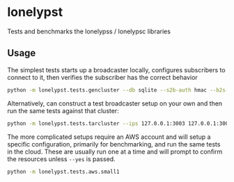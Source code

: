 # lonelypst

Tests and benchmarks the lonelypss / lonelypsc libraries

## Usage

The simplest tests starts up a broadcaster locally, configures
subscribers to connect to it, then verifies the subscriber has
the correct behavior

```bash
python -m lonelypst.tests.gencluster --db sqlite --s2b-auth hmac --b2s-auth hmac
```

Alternatively, can construct a test broadcaster setup on your
own and then run the same tests against that cluster:

```bash
python -m lonelypst.tests.tarcluster --ips 127.0.0.1:3003 127.0.0.1:3005 --auth ../subscriber-secrets.json
```

The more complicated setups require an AWS account and will setup
a specific configuration, primarily for benchmarking, and run
the same tests in the cloud. These are usually run one at a time
and will prompt to confirm the resources unless `--yes` is passed.

```bash
python -m lonelypst.tests.aws.small1
```
